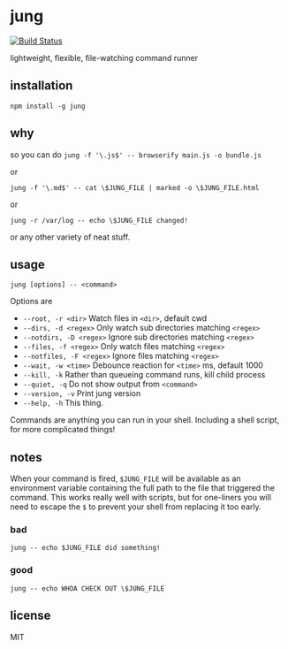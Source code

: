 jung
=====

[![Build Status](https://travis-ci.org/jarofghosts/jung.png?branch=master)](https://travis-ci.org/jarofghosts/jung)

lightweight, flexible, file-watching command runner

## installation

`npm install -g jung`

## why

so you can do `jung -f '\.js$' -- browserify main.js -o bundle.js`

or

`jung -f '\.md$' -- cat \$JUNG_FILE | marked -o \$JUNG_FILE.html`

or

`jung -r /var/log -- echo \$JUNG_FILE changed!`

or any other variety of neat stuff.

## usage

`jung [options] -- <command>`

Options are

* `--root, -r <dir>` Watch files in `<dir>`, default cwd
* `--dirs, -d <regex>` Only watch sub directories matching `<regex>`
* `--notdirs, -D <regex>` Ignore sub directories matching `<regex>`
* `--files, -f <regex>` Only watch files matching `<regex>`
* `--notfiles, -F <regex>` Ignore files matching `<regex>`
* `--wait, -w <time>` Debounce reaction for `<time>` ms, default 1000
* `--kill, -k` Rather than queueing command runs, kill child process
* `--quiet, -q` Do not show output from `<command>`
* `--version, -v` Print jung version
* `--help, -h` This thing.

Commands are anything you can run in your shell. Including a shell script, for
more complicated things!

## notes

When your command is fired, `$JUNG_FILE` will be available as an environment
variable containing the full path to the file that triggered the command. This
works really well with scripts, but for one-liners you will need to escape the
`$` to prevent your shell from replacing it too early.

### bad

`jung -- echo $JUNG_FILE did something!`

### good

`jung -- echo WHOA CHECK OUT \$JUNG_FILE`

## license

MIT
